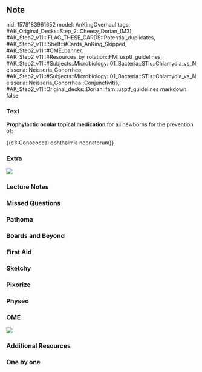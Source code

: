 ## Note
nid: 1578183961652
model: AnKingOverhaul
tags: #AK_Original_Decks::Step_2::Cheesy_Dorian_(M3), #AK_Step2_v11::!FLAG_THESE_CARDS::Potential_duplicates, #AK_Step2_v11::!Shelf::#Cards_AnKing_Skipped, #AK_Step2_v11::#OME_banner, #AK_Step2_v11::#Resources_by_rotation::FM::usptf_guidelines, #AK_Step2_v11::#Subjects::Microbiology::01_Bacteria::STIs::Chlamydia_vs_Neisseria::Neisseria_Gonorrhea, #AK_Step2_v11::#Subjects::Microbiology::01_Bacteria::STIs::Chlamydia_vs_Neisseria::Neisseria_Gonorrhea::Conjunctivitis, #AK_Step2_v11::Original_decks::Dorian::fam::usptf_guidelines
markdown: false

### Text
<b>Prophylactic ocular topical medication</b> for all newborns for
the prevention of:
<div>
  {{c1::Gonococcal ophthalmia neonatorum}}
</div>

### Extra
<img src="paste-15474767167489%20(1).jpg">

### Lecture Notes


### Missed Questions


### Pathoma


### Boards and Beyond


### First Aid


### Sketchy


### Pixorize


### Physeo


### OME
<div class="ome-widget">
  <a href="https://onlinemeded.org?ref=anki"><img src=
  "_OME_AnkiFlashcards_General_3.png"></a>
</div>

### Additional Resources


### One by one

